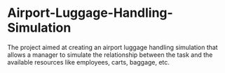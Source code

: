 # Airport-Luggage-Handling-Simulation
The project aimed at creating an airport luggage handling simulation that allows a manager to simulate the relationship between the task and the available resources like employees, carts, baggage, etc.
